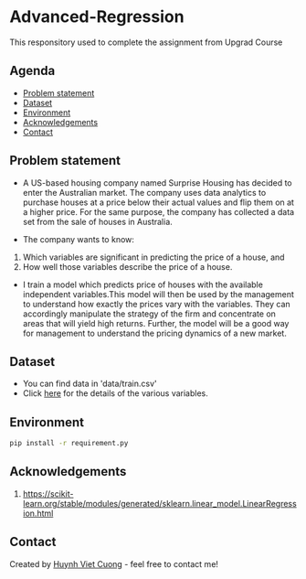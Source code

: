 # Advanced-Regression
This responsitory used to complete the assignment from Upgrad Course

## Agenda
* [Problem statement](#problem-statement)
* [Dataset](#approach-methods)
* [Environment](#environment)
* [Acknowledgements](#acknowledgements)
* [Contact](#contact)

## Problem statement
- A US-based housing company named Surprise Housing has decided to enter the Australian market. The company uses data analytics to purchase houses at a price below their actual values and flip them on at a higher price. For the same purpose, the company has collected a data set from the sale of houses in Australia.

- The company wants to know:
1. Which variables are significant in predicting the price of a house, and
2. How well those variables describe the price of a house.

- I train a model which predicts price of houses with the available independent variables.This model will then be used by the management to understand how exactly the prices vary with the variables. They can accordingly manipulate the strategy of the firm and concentrate on areas that will yield high returns. Further, the model will be a good way for management to understand the pricing dynamics of a new market.

## Dataset
- You can find data in 'data/train.csv'
- Click [here](https://cdn.upgrad.com/UpGrad/temp/87f67e28-c47e-4725-ae3c-111142c7eaba/data_description.txt) for the details of the various variables.


## Environment
```bash
pip install -r requirement.py
```



## Acknowledgements

1. https://scikit-learn.org/stable/modules/generated/sklearn.linear_model.LinearRegression.html


## Contact
Created by [Huynh Viet Cuong](https://cuonghv0298.github.io/) - feel free to contact me!